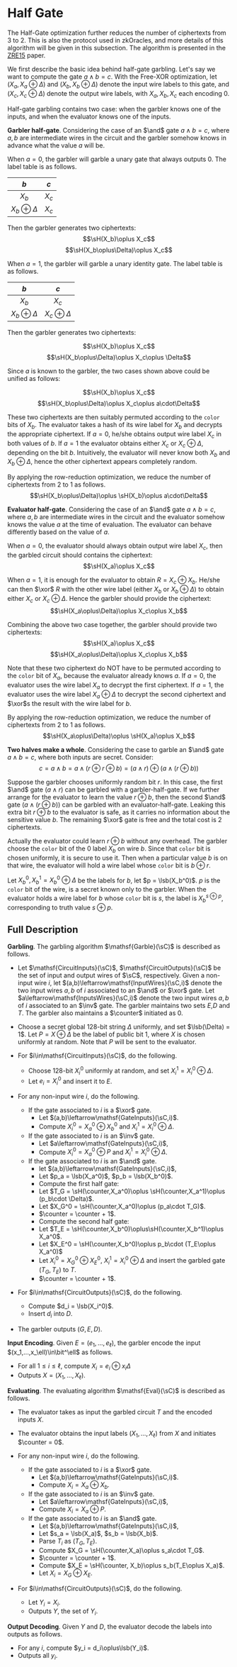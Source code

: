 # Half Gate
The Half-Gate optimization further reduces the number of ciphertexts from $3$ to $2$. This is also the protocol used in zkOracles, and more details of this algorithm will be given in this subsection. The algorithm is presented in the [ZRE15](https://eprint.iacr.org/2014/756.pdf) paper.

We first describe the basic idea behind half-gate garbling. Let's say we want to compute the gate $a\wedge b = c$. With the Free-XOR optimization, let $(X_a,X_a\oplus \Delta)$ and $(X_b,X_b\oplus\Delta)$ denote the input wire labels to this gate, and $(X_c,X_c\oplus \Delta)$ denote the output wire labels, with $X_a,X_b,X_c$ each encoding $0$.

Half-gate garbling contains two case: when the garbler knows one of the inputs, and when the evaluator knows one of the inputs.

**Garbler half-gate**. Considering the case of an $\and$ gate $a\wedge b = c$, where $a,b$ are intermediate wires in the circuit and the garbler somehow knows in advance what the value $a$ will be.

When $a = 0$, the garbler will garble a unary gate that always outputs $0$. The label table is as follows.

|$b$|$c$|
|:-:|:-:|
|$X_b$|$X_c$|
|$X_b\oplus \Delta$|$X_c$|

Then the garbler generates two ciphertexts:
$$\sH(X_b)\oplus X_c$$
$$\sH(X_b\oplus\Delta)\oplus X_c$$

When $a = 1$, the garbler will garble a unary identity gate. The label table is as follows.

|$b$|$c$|
|:-:|:-:|
|$X_b$|$X_c$|
|$X_b\oplus \Delta$|$X_c\oplus \Delta$|

Then the garbler generates two ciphertexts:

$$\sH(X_b)\oplus X_c$$
$$\sH(X_b\oplus\Delta)\oplus X_c\oplus \Delta$$

Since $a$ is known to the garbler, the two cases shown above could be unified as follows:

$$\sH(X_b)\oplus X_c$$
$$\sH(X_b\oplus\Delta)\oplus X_c\oplus a\cdot\Delta$$

These two ciphertexts are then suitably permuted according to the `color` bits of $X_b$. The evaluator takes a hash of its wire label for $X_b$ and decrypts the appropriate ciphertext. If $a = 0$, he/she obtains output wire label $X_c$ in both values of $b$. If $a = 1$ the evaluator obtains either $X_c$ or $X_c\oplus \Delta$, depending on the bit $b$. Intuitively, the evaluator will never know both $X_b$ and $X_b\oplus\Delta$, hence the other ciphertext appears completely random.

By applying the row-reduction optimization, we reduce the number of ciphertexts from $2$ to $1$ as follows.
 $$\sH(X_b\oplus\Delta)\oplus \sH(X_b)\oplus a\cdot\Delta$$

**Evaluator half-gate**. Considering the case of an $\and$ gate $a\wedge b = c$, where $a,b$ are intermediate wires in the circuit and the evaluator somehow knows the value $a$ at the time of evaluation. The evaluator can behave differently based on the value of $a$.

When $a = 0$, the evaluator should always obtain output wire label $X_c$, then the garbled circuit should contains the ciphertext:
$$\sH(X_a)\oplus X_c$$

When $a = 1$, it is enough for the evaluator to obtain $R= X_c\oplus X_b$. He/she can then $\xor$ $R$ with the other wire label (either $X_b$ or $X_b\oplus \Delta$) to obtain either $X_c$ or $X_c\oplus \Delta$. Hence the garbler should provide the ciphertext:
$$\sH(X_a\oplus\Delta)\oplus X_c\oplus X_b$$

Combining the above two case together, the garbler should provide two ciphertexts:
$$\sH(X_a)\oplus X_c$$
$$\sH(X_a\oplus\Delta)\oplus X_c\oplus X_b$$

Note that these two ciphertext do NOT have to be permuted according to the `color` bit of $X_a$, because the evaluator already knows $a$. If $a = 0$, the evaluator uses the wire label $X_a$ to decrypt the first ciphertext. If $a = 1$, the evaluator uses the wire label $X_a\oplus \Delta$ to decrypt the second ciphertext and $\xor$s the result with the wire label for $b$.

By applying the row-reduction optimization, we reduce the number of ciphertexts from $2$ to $1$ as follows.
$$\sH(X_a\oplus\Delta)\oplus \sH(X_a)\oplus X_b$$

**Two halves make a whole**. Considering the case to garble an $\and$ gate $a\wedge b = c$, where both inputs are secret. Consider:
$$c = a \wedge b = a\wedge (r\oplus r\oplus b) = (a\wedge r)\oplus (a\wedge(r\oplus b))$$

Suppose the garbler chooses uniformly random bit $r$. In this case, the first $\and$ gate $(a\wedge r)$ can be garbled with a garbler-half-gate. If we further arrange for the evaluator to learn the value $r\oplus b$, then the second $\and$ gate $(a\wedge(r\oplus b))$ can be garbled with an evaluator-half-gate. Leaking this extra bit $r\oplus b$ to the evaluator is safe, as it carries no information about the sensitive value $b$. The remaining $\xor$ gate is free and the total cost is $2$ ciphertexts.

Actually the evaluator could learn $r\oplus b$ without any overhead. The garbler choose the `color` bit of the 0 label $X_b$ on wire $b$. Since that `color` bit is chosen uniformly, it is secure to use it. Then when a particular value $b$ is on that wire, the evaluator will hold a wire label whose `color` bit is $b\oplus r$.

Let $X_b^0,X_b^1 = X_b^0\oplus \Delta$ be the labels for $b$, let $p = \lsb(X_b^0)$. $p$ is the `color` bit of the wire, is a secret known only to the garbler. When the evaluator holds a wire label for $b$ whose `color` bit is $s$, the label is $X_b^{s\oplus p}$, corresponding to truth value $s\oplus p$.

## Full Description

**Garbling**. The garbling algorithm $\mathsf{Garble}(\sC)$ is described as follows.
- Let $\mathsf{CircuitInputs}(\sC)$, $\mathsf{CircuitOutputs}(\sC)$ be the set of input and output wires of $\sC$, respectively. Given a non-input wire $i$, let $(a,b)\leftarrow\mathsf{InputWires}(\sC,i)$ denote the two input wires $a,b$ of $i$ associated to an $\and$ or $\xor$ gate. Let $a\leftarrow\mathsf{InputsWires}(\sC,i)$ denote the two input wires $a,b$ of $i$ associated to an $\inv$ gate. The garbler maintains two sets $E$,$D$ and $T$. The garbler also maintains a $\counter$ initiated as $0$.

- Choose a secret global 128-bit string $\Delta$ uniformly, and set $\lsb(\Delta) = 1$. Let $P = X\oplus \Delta$ be the label of public bit $1$, where $X$ is chosen uniformly at random. Note that $P$ will be sent to the evaluator.

- For $i\in\mathsf{CircuitInputs}(\sC)$, do the following.
    - Choose $128$-bit $X_i^0$ uniformly at random, and set $X_i^1 = X_i^0\oplus \Delta$.
    - Let $e_i = X_i^0$  and insert it to $E$.

- For any non-input wire $i$, do the following.
    - If the gate associated to $i$ is a $\xor$ gate.
        - Let $(a,b)\leftarrow\mathsf{GateInputs}(\sC,i)$.
        - Compute $X_i^0 = X_a^0\oplus X_b^0$ and $X_i^1 = X_i^0\oplus \Delta$.
    - If the gate associated to $i$ is an $\inv$ gate.
        - Let $a\leftarrow\mathsf{GateInputs}(\sC,i)$,
        - Compute $X_i^0 = X_a^0\oplus P$ and $X_i^1 = X_i^0\oplus \Delta$.
    - If the gate associated to $i$ is an $\and$ gate.
        - let $(a,b)\leftarrow\mathsf{GateInputs}(\sC,i)$,
        - Let $p_a = \lsb(X_a^0)$, $p_b = \lsb(X_b^0)$. 
        - Compute the first half gate:
        - Let $T_G = \sH(\counter,X_a^0)\oplus \sH(\counter,X_a^1)\oplus (p_b\cdot \Delta)$.
        - Let $X_G^0 = \sH(\counter,X_a^0)\oplus (p_a\cdot T_G)$.
        - $\counter = \counter + 1$.
        - Compute the second half gate:
        - Let $T_E = \sH(\counter,X_b^0)\oplus\sH(\counter,X_b^1)\oplus X_a^0$.
        - Let $X_E^0 = \sH(\counter,X_b^0)\oplus p_b\cdot (T_E\oplus X_a^0)$
        - Let $X_i^0 = X_G^0\oplus X_E^0$, $X_i^1 = X_i^0\oplus\Delta$ and insert the garbled gate $(T_G,T_E)$ to $T$.
        - $\counter = \counter + 1$.

- For $i\in\mathsf{CircuitOutputs}(\sC)$, do the following.
    - Compute $d_i = \lsb(X_i^0)$.
    - Insert $d_i$ into $D$.

- The garbler outputs $(G,E,D)$.

**Input Encoding**. Given $E = (e_1,...,e_\ell)$, the garbler encode the input $(x_1,...,x_\ell)\in\bit^\ell$ as follows.
- For all $1\leq i\leq \ell$, compute $X_i = e_i\oplus x_i\Delta$
- Outputs $X = (X_1,...,X_\ell)$.

**Evaluating**. The evaluating algorithm $\mathsf{Eval}(\sC)$ is described as follows.
- The evaluator takes as input the garbled circuit $T$ and the encoded inputs $X$.

- The evaluator obtains the input labels $(X_1,...,X_\ell)$ from $X$ and initiates $\counter = 0$.

- For any non-input wire $i$, do the following.
    - If the gate associated to $i$ is a $\xor$ gate.
        - Let $(a,b)\leftarrow\mathsf{GateInputs}(\sC,i)$.
        - Compute $X_i = X_a\oplus X_b$.
    - If the gate associated to $i$ is an $\inv$ gate.
        - Let $a\leftarrow\mathsf{GateInputs}(\sC,i)$,
        - Compute $X_i = X_a\oplus P$.
    - If the gate associated to $i$ is an $\and$ gate.
        - Let $(a,b)\leftarrow\mathsf{GateInputs}(\sC,i)$,
        - Let $s_a = \lsb(X_a)$, $s_b = \lsb(X_b)$.
        - Parse $T_i$ as $(T_G,T_E)$.
        - Compute $X_G = \sH(\counter,X_a)\oplus s_a\cdot T_G$.
        - $\counter = \counter + 1$.
        - Compute $X_E = \sH(\counter, X_b)\oplus s_b(T_E\oplus X_a)$.
        - Let $X_i = X_G\oplus X_E$.

- For $i\in\mathsf{CircuitOutputs}(\sC)$, do the following.
    - Let $Y_i = X_i$.
    - Outputs $Y$, the set of $Y_i$.

**Output Decoding**. Given $Y$ and $D$, the evaluator decode the labels into outputs as follows.
- For any $i$, compute $y_i = d_i\oplus\lsb(Y_i)$.
- Outputs all $y_i$.

